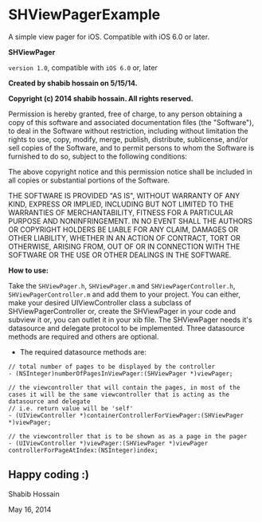 SHViewPagerExample
==================

A simple view pager for iOS. Compatible with iOS 6.0 or later.

**SHViewPager**

`version 1.0`, compatible with `iOS 6.0` or, later

**Created by shabib hossain on 5/15/14.**

**Copyright (c) 2014 shabib hossain. All rights reserved.**

Permission is hereby granted, free of charge, to any person obtaining
a copy of this software and associated documentation files (the "Software"),
to deal in the Software without restriction, including
without limitation the rights to use, copy, modify, merge, publish,
distribute, sublicense, and/or sell copies of the Software, and to
permit persons to whom the Software is furnished to do so, subject to
the following conditions:

The above copyright notice and this permission notice shall be
included in all copies or substantial portions of the Software.

THE SOFTWARE IS PROVIDED "AS IS", WITHOUT WARRANTY OF ANY KIND,
EXPRESS OR IMPLIED, INCLUDING BUT NOT LIMITED TO THE WARRANTIES OF
MERCHANTABILITY, FITNESS FOR A PARTICULAR PURPOSE AND
NONINFRINGEMENT. IN NO EVENT SHALL THE AUTHORS OR COPYRIGHT HOLDERS BE
LIABLE FOR ANY CLAIM, DAMAGES OR OTHER LIABILITY, WHETHER IN AN ACTION
OF CONTRACT, TORT OR OTHERWISE, ARISING FROM, OUT OF OR IN CONNECTION
WITH THE SOFTWARE OR THE USE OR OTHER DEALINGS IN THE SOFTWARE.

**How to use:**

Take the `SHViewPager.h`, `SHViewPager.m` and `SHViewPagerController.h`, `SHViewPagerController.m` and add them to your project.
You can either, make your desired UIViewController class a subclass of SHViewPagerController or, create the SHViewPager in your code and subview it or, you can outlet it in your xib file.
The SHViewPager needs it's datasource and delegate protocol to be implemented.
Three datasource methods are required and others are optional.

* The required datasource methods are:
```objC
// total number of pages to be displayed by the controller
- (NSInteger)numberOfPagesInViewPager:(SHViewPager *)viewPager;
```
```
// the viewcontroller that will contain the pages, in most of the cases it will be the same viewcontroller that is acting as the datasource and delegate
// i.e. return value will be 'self'
- (UIViewController *)containerControllerForViewPager:(SHViewPager *)viewPager;
```

```
// the viewcontroller that is to be shown as as a page in the pager
- (UIViewController *)viewPager:(SHViewPager *)viewPager controllerForPageAtIndex:(NSInteger)index;
````

## Happy coding :)

Shabib Hossain

May 16, 2014
